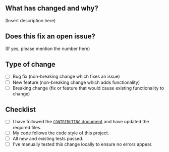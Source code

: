 ## What has changed and why?

(Insert description here)

## Does this fix an open issue?

(If yes, please mention the number here)

## Type of change

- [ ] Bug fix (non-breaking change which fixes an issue)
- [ ] New feature (non-breaking change which adds functionality)
- [ ] Breaking change (fix or feature that would cause existing functionality to change)

## Checklist

- [ ] I have followed the [`CONTRIBUTING` document](https://github.com/ClydeDz/github-lgtm-chrome-extension/blob/main/docs/CONTRIBUTING.md) and have updated the required files.
- [ ] My code follows the code style of this project.
- [ ] All new and existing tests passed.
- [ ] I've manually tested this change locally to ensure no errors appear.
